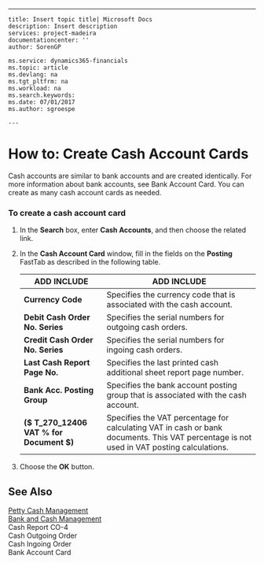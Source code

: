 ---
    title: Insert topic title| Microsoft Docs
    description: Insert description
    services: project-madeira
    documentationcenter: ''
    author: SorenGP

    ms.service: dynamics365-financials
    ms.topic: article
    ms.devlang: na
    ms.tgt_pltfrm: na
    ms.workload: na
    ms.search.keywords:
    ms.date: 07/01/2017
    ms.author: sgroespe

    ---
# How to: Create Cash Account Cards
Cash accounts are similar to bank accounts and are created identically. For more information about bank accounts, see Bank Account Card. You can create as many cash account cards as needed.  
  
### To create a cash account card  
  
1.  In the **Search** box, enter **Cash Accounts**, and then choose the related link.  
  
2.  In the **Cash Account Card** window, fill in the fields on the **Posting** FastTab as described in the following table.  
  
    |ADD INCLUDE<!--[!INCLUDE[bp_tablefield](../../ApplicationDesign/includes/bp_tablefield_md.md)]-->|ADD INCLUDE<!--[!INCLUDE[bp_tabledescription](../../ApplicationDesign/includes/bp_tabledescription_md.md)]-->|  
    |---------------------------------|---------------------------------------|  
    |**Currency Code**|Specifies the currency code that is associated with the cash account.|  
    |**Debit Cash Order No. Series**|Specifies the serial numbers for outgoing cash orders.|  
    |**Credit Cash Order No. Series**|Specifies the serial numbers for ingoing cash orders.|  
    |**Last Cash Report Page No.**|Specifies the last printed cash additional sheet report page number.|  
    |**Bank Acc. Posting Group**|Specifies the bank account posting group that is associated with the cash account.|  
    |**\($ T\_270\_12406 VAT % for Document $\)**|Specifies the VAT percentage for calculating VAT in cash or bank documents. This VAT percentage is not used in VAT posting calculations.|  
  
3.  Choose the **OK** button.  
  
## See Also  
 [Petty Cash Management](../../LocalFunctionalityForMicrosoftDynamicsNav2016/Russia/petty-cash-management.md)   
 [Bank and Cash Management](../../LocalFunctionalityForMicrosoftDynamicsNav2016/Russia/bank-and-cash-management.md)   
 Cash Report CO-4   
 Cash Outgoing Order   
 Cash Ingoing Order   
 Bank Account Card